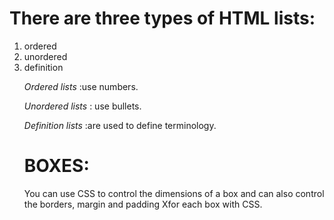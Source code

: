 # There are three types of HTML lists: 

<ol>
<li>ordered</li>
<li>unordered</li>
<li>definition</li>




*Ordered lists* :use numbers.
 
 *Unordered lists*  : use bullets.
 
 *Definition lists* :are used to define terminology.






 # BOXES:

 You can use CSS to control the dimensions of a box and can also control the borders, margin and padding Xfor each box with CSS.
